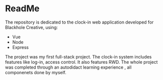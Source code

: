 # ReadMe
The repository is dedicated to the clock-in web application developed for Blackhole Creative, using:
* Vue
* Node
* Express

The project was my first full-stack project. The clock-in system includes features like log-in, access control. It also features RWD. The whole project was completed through an autodidact learning experience , all componenets done by myself.
